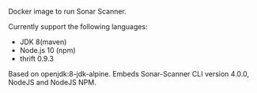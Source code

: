 Docker image to run Sonar Scanner.

Currently support the following languages:

* JDK 8(maven)
* Node.js 10 (npm)
* thrift 0.9.3

Based on openjdk:8-jdk-alpine. Embeds Sonar-Scanner CLI version 4.0.0, NodeJS and NodeJS NPM.
